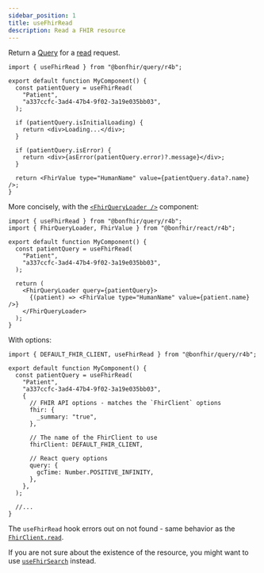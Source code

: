 ```yaml
---
sidebar_position: 1
title: useFhirRead
description: Read a FHIR resource
---
```


Return a [Query](https://tanstack.com/query/latest/docs/react/guides/queries) for a
[read](https://hl7.org/fhir/http.html#read) request.

```tsx
import { useFhirRead } from "@bonfhir/query/r4b";

export default function MyComponent() {
  const patientQuery = useFhirRead(
    "Patient",
    "a337ccfc-3ad4-47b4-9f02-3a19e035bb03",
  );

  if (patientQuery.isInitialLoading) {
    return <div>Loading...</div>;
  }

  if (patientQuery.isError) {
    return <div>{asError(patientQuery.error)?.message}</div>;
  }

  return <FhirValue type="HumanName" value={patientQuery.data?.name} />;
}
```

More concisely, with the [`<FhirQueryLoader />`](/packages/react/components/fhir-query-loader) component:

```tsx
import { useFhirRead } from "@bonfhir/query/r4b";
import { FhirQueryLoader, FhirValue } from "@bonfhir/react/r4b";

export default function MyComponent() {
  const patientQuery = useFhirRead(
    "Patient",
    "a337ccfc-3ad4-47b4-9f02-3a19e035bb03",
  );

  return (
    <FhirQueryLoader query={patientQuery}>
      {(patient) => <FhirValue type="HumanName" value={patient.name} />}
    </FhirQueryLoader>
  );
}
```

With options:

```tsx
import { DEFAULT_FHIR_CLIENT, useFhirRead } from "@bonfhir/query/r4b";

export default function MyComponent() {
  const patientQuery = useFhirRead(
    "Patient",
    "a337ccfc-3ad4-47b4-9f02-3a19e035bb03",
    {
      // FHIR API options - matches the `FhirClient` options
      fhir: {
        _summary: "true",
      },

      // The name of the FhirClient to use
      fhirClient: DEFAULT_FHIR_CLIENT,

      // React query options
      query: {
        gcTime: Number.POSITIVE_INFINITY,
      },
    },
  );

  //...
}
```

The `useFhirRead` hook errors out on not found - same behavior as the [`FhirClient.read`](/packages/core/fhir-client#crud).

If you are not sure about the existence of the resource, you might want to use [`useFhirSearch`](/packages/query/read/use-fhir-search) instead.
